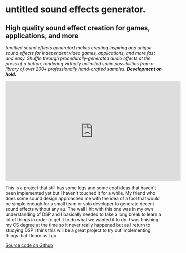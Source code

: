 # untitled sound effects generator.

## **High quality sound effect creation for games, applications, and more**

*[untitled sound effects generator] makes creating inspiring and unique sound effects for independent video games, applications, and more fast and easy. Shuffle through procedurally-generated audio effects at the press of a button, rendering virtually unlimited sonic possibilities from a library of over 200+ professionally hand-crafted samples. **Development on hold.***

<iframe width="560" height="315" src="https://www.youtube.com/embed/45YiGWcj3KI" title="YouTube video player" frameborder="0" allow="accelerometer; autoplay; clipboard-write; encrypted-media; gyroscope; picture-in-picture; web-share" allowfullscreen></iframe>

This is a project that still has some legs and some cool ideas that haven't been implemented yet but I haven't touched it for a while. My friend who does some sound design approached me with the idea of a tool that would be simple enough for a small team or solo developer to generate decent sound effects without any au. The wall I hit with this one was in my own understanding of DSP and I basically needed to take a long break to learn a lot of things in order to get it to do what we wanted it to do. I was finishing my CS degree at the time so it never really happened but as I return to studying DSP I think this will be a great project to try out implementing things that I learn as I go.

[Source code on Github](https://github.com/plungepool/Game-SFX-Generator)